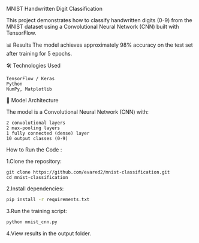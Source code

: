 MNIST Handwritten Digit Classification

This project demonstrates how to classify handwritten digits (0-9) from the MNIST dataset using a Convolutional Neural Network (CNN) built with TensorFlow.

📊 Results
The model achieves approximately 98% accuracy on the test set after training for 5 epochs.


🛠️ Technologies Used

    TensorFlow / Keras
    Python
    NumPy, Matplotlib
    

🤖 Model Architecture

The model is a Convolutional Neural Network (CNN) with:

    2 convolutional layers
    2 max-pooling layers
    1 fully connected (dense) layer
    10 output classes (0-9)



 How to Run the Code :
 
 1.Clone the repository:
    
    git clone https://github.com/evared2/mnist-classification.git
    cd mnist-classification


 2.Install dependencies:
 
  ```sh
pip install -r requirements.txt
```



 3.Run the training script:
 
```sh
python mnist_cnn.py
```

  


 4.View results in the output folder.


